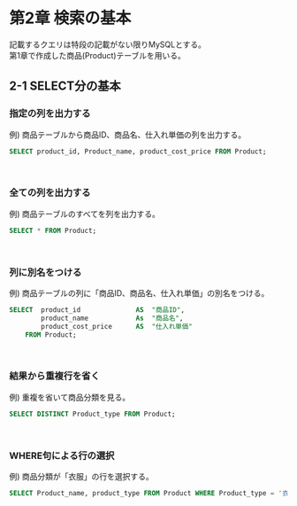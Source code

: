 # 第2章 検索の基本
記載するクエリは特段の記載がない限りMySQLとする。<br>
第1章で作成した商品(Product)テーブルを用いる。
## 2-1 SELECT分の基本
### 指定の列を出力する
例) 商品テーブルから商品ID、商品名、仕入れ単価の列を出力する。
```sql
SELECT product_id, Product_name, product_cost_price FROM Product;
```
<br>

### 全ての列を出力する
例) 商品テーブルのすべてを列を出力する。
```sql
SELECT * FROM Product;
```
<br>

### 列に別名をつける
例) 商品テーブルの列に「商品ID、商品名、仕入れ単価」の別名をつける。
```sql
SELECT  product_id              AS  "商品ID",
        product_name            As  "商品名",
        product_cost_price      AS  "仕入れ単価"
    FROM Product;
```
<br>

### 結果から重複行を省く
例) 重複を省いて商品分類を見る。
```sql
SELECT DISTINCT Product_type FROM Product;
```
<br>

### WHERE句による行の選択
例) 商品分類が「衣服」の行を選択する。
```sql
SELECT Product_name, product_type FROM Product WHERE Product_type = '衣服';
```